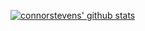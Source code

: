 [![connorstevens' github stats](https://github-readme-stats.vercel.app/api?username=connorstevens)](https://github.com/connorstevens/github-readme-stats)